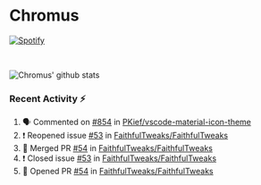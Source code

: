 # Chromus



[![Spotify](https://novatorem-b1zrxxjw6.vercel.app/api/spotify)](https://open.spotify.com/user/csf5ivmzarxnrbpfi18vbe4id)

<br>


![Chromus' github stats](https://github-readme-stats.vercel.app/api?username=Chromus-dev&theme=vue&show_icons=true)

### Recent Activity ⚡
<!--START_SECTION:activity-->
1. 🗣 Commented on [#854](https://github.com/PKief/vscode-material-icon-theme/issues/854) in [PKief/vscode-material-icon-theme](https://github.com/PKief/vscode-material-icon-theme)
2. ❗️ Reopened issue [#53](https://github.com/FaithfulTweaks/FaithfulTweaks/issues/53) in [FaithfulTweaks/FaithfulTweaks](https://github.com/FaithfulTweaks/FaithfulTweaks)
3. 🎉 Merged PR [#54](https://github.com/FaithfulTweaks/FaithfulTweaks/pull/54) in [FaithfulTweaks/FaithfulTweaks](https://github.com/FaithfulTweaks/FaithfulTweaks)
4. ❗️ Closed issue [#53](https://github.com/FaithfulTweaks/FaithfulTweaks/issues/53) in [FaithfulTweaks/FaithfulTweaks](https://github.com/FaithfulTweaks/FaithfulTweaks)
5. 💪 Opened PR [#54](https://github.com/FaithfulTweaks/FaithfulTweaks/pull/54) in [FaithfulTweaks/FaithfulTweaks](https://github.com/FaithfulTweaks/FaithfulTweaks)
<!--END_SECTION:activity-->

